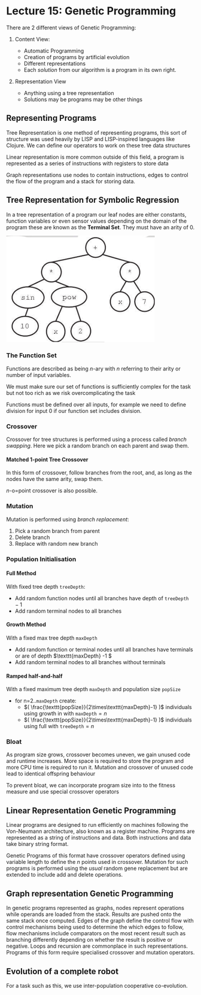 # Lecture 15: Genetic Programming

There are 2 different views of Genetic Programming:

1. Content View:

   - Automatic Programming
   - Creation of programs by artificial evolution
   - Different representations
   - Each *solution* from our algorithm is a program in its own right.

2. Representation View

   - Anything using a tree representation
   - Solutions may be programs may be other things

## Representing Programs

Tree Representation is one method of representing programs, this sort of structure was used heavily by LISP and LISP-inspired languages like Clojure. We can define our operators to work on these tree data structures

Linear representation is more common outside of this field, a program is represented as a series of instructions with registers to store data

Graph representations use nodes to contain instructions, edges to control the flow of the program and a stack for storing data.

## Tree Representation for Symbolic Regression

In a tree representation of a program our leaf nodes are either constants, function variables or even sensor values depending on the domain of the program these are known as the **Terminal Set**. 
They must have an arity of 0.

![Diagram](../resources/l16-graph.png)


### The Function Set

Functions are described as being $n$-ary with $n$ referring to their arity or number of input variables.

We must make sure our set of functions is sufficiently complex for the task but not too rich as we risk overcomplicating the task

Functions must be defined over all inputs, for example we need to define division for input 0 if our function set includes division.

### Crossover

Crossover for tree structures is performed using a process called *branch swapping*. Here we pick a random branch on each parent and swap them.

#### Matched 1-point Tree Crossover

In this form of crossover, follow branches from the root, and, as long as the nodes have the same arity, swap them. 

$n$-o=point crossover is also possible.

### Mutation

Mutation is performed using *branch replacement*:

1. Pick a random branch from parent
2. Delete branch
3. Replace with random new branch

### Population Initialisation

#### Full Method 

With fixed tree depth $\texttt{treeDepth}$:

- Add random function nodes until all branches have depth of $\texttt{treeDepth} -1$ 
- Add random terminal nodes to all branches

#### Growth Method

With a fixed max tree depth $\texttt{maxDepth}$ 

- Add random function or terminal nodes until all branches have terminals or are of depth $\texttt{maxDepth} -1 $ 
- Add random terminal nodes to all branches without terminals 

#### Ramped half-and-half 

With a fixed maximum tree depth $\texttt{maxDepth}$ and population size $\texttt{popSize}$ 

- for n=2..$\texttt{maxDepth}$ create:
  - $( \frac{\texttt{popSize}}{2\times\texttt{maxDepth}-1} )$ individuals using growth in with $\texttt{maxDepth} = n$ 
  - $( \frac{\texttt{popSize}}{2\times\texttt{maxDepth}-1} )$ individuals using full with $\texttt{treeDepth} = n$ 

### Bloat

As program size grows, crossover becomes uneven, we gain unused code and runtime increases. More space is required to store the program and more CPU time is required to run it. Mutation and crossover of unused code lead to identical offspring behaviour 

To prevent bloat, we can incorporate program size into to the fitness measure and use special crossover operators

## Linear Representation Genetic Programming

Linear programs are designed to run efficiently on machines following the Von-Neumann architecture, also known as a register machine. Programs are represented as a string of instructions and data. Both instructions and data take binary string format. 

Genetic Programs of this format have crossover operators defined using variable length to define the $n$ points used in crossover. Mutation for such programs is performed using the *usual* random gene replacement but are extended to include add and delete operations. 

## Graph representation Genetic Programming 

In genetic programs represented as graphs, nodes represent operations while operands are loaded from the stack. Results are pushed onto the same stack once computed. Edges of the graph define the control flow with control mechanisms being used to determine the which edges to follow, flow mechanisms include comparators on the most recent result such as branching differently depending on whether the result is positive or negative. Loops and recursion are commonplace in such representations. Programs of this form require specialised crossover and mutation operators.

## Evolution of a complete robot

For a task such as this, we use inter-population cooperative co-evolution.

